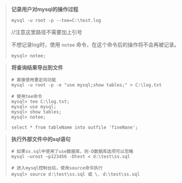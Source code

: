 > **记录用户对mysql的操作过程**
>
> ```shell
> mysql -u root -p --tee=C:\test.log
> ```
>
> //注意这里路径不需要加上引号
>
> 不想记录log时，使用 `notee` 命令，在这个命令后的操作将不会再被记录。
>
> ```mysql
> mysql> notee;
> ```



>**将查询结果导出到文件**
>
>```shell
># 直接使用重定向功能
>mysql -u root -p -e "use mysql;show tables;" > C:\log.txt
>```
>
>```mysql
># 使用tee命令
>mysql> tee C:\log.txt;
>mysql> use mysql;
>mysql> show tables;
>mysql> notee;
>```
>
>```mysql
>select * from tableName into outfile 'fineNane';
>```



>**执行外部文件中的sql语句**
>
>```shell
># 如果ss.sql中使用了use数据库，则-D数据库选项可以忽略
>mysql –uroot –p123456 -Dtest < d:\test\ss.sql
>```
>
>```mysql
># 进入mysql控制台后，使用source命令执行
>mysql> source d:\test\ss.sql 或 \. d:\test\ss.sql
>```